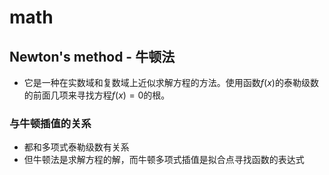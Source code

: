 # math
## Newton's method - 牛顿法
- 它是一种在实数域和复数域上近似求解方程的方法。使用函数${f(x)}$的泰勒级数的前面几项来寻找方程${f(x)=0}$的根。

### 与牛顿插值的关系
- 都和多项式泰勒级数有关系
- 但牛顿法是求解方程的解，而牛顿多项式插值是拟合点寻找函数的表达式

